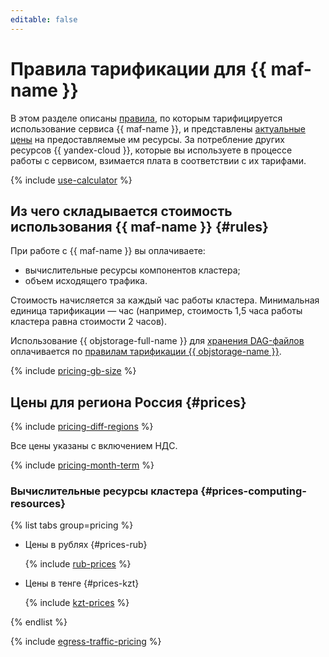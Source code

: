 ```yaml
---
editable: false
---
```


# Правила тарификации для {{ maf-name }}



В этом разделе описаны [правила](#rules), по которым тарифицируется использование сервиса {{ maf-name }}, и представлены [актуальные цены](#prices) на предоставляемые им ресурсы. За потребление других ресурсов {{ yandex-cloud }}, которые вы используете в процессе работы с сервисом, взимается плата в соответствии с их тарифами.

{% include [use-calculator](../_includes/pricing/use-calculator.md) %}

## Из чего складывается стоимость использования {{ maf-name }} {#rules}

При работе с {{ maf-name }} вы оплачиваете:

* вычислительные ресурсы компонентов кластера;
* объем исходящего трафика.

Стоимость начисляется за каждый час работы кластера. Минимальная единица тарификации — час (например, стоимость 1,5 часа работы кластера равна стоимости 2 часов).

Использование {{ objstorage-full-name }} для [хранения DAG-файлов](operations/upload-dags.md) оплачивается по [правилам тарификации {{ objstorage-name }}](../storage/pricing.md).

{% include [pricing-gb-size](../_includes/pricing-gb-size.md) %}

## Цены для региона Россия {#prices}


{% include [pricing-diff-regions](../_includes/pricing-diff-regions.md) %}



Все цены указаны с включением НДС.



{% include [pricing-month-term](../_includes/mdb/pricing-month-term.md) %}

### Вычислительные ресурсы кластера {#prices-computing-resources}


{% list tabs group=pricing %}

- Цены в рублях {#prices-rub}

  {% include [rub-prices](../_pricing/managed-airflow/rub.md) %}

- Цены в тенге {#prices-kzt}

  {% include [kzt-prices](../_pricing/managed-airflow/kzt.md) %}

{% endlist %}



{% include [egress-traffic-pricing](../_includes/egress-traffic-pricing.md) %}
